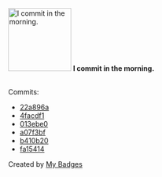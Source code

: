 <img src="https://my-badges.github.io/my-badges/morning-commits.png" alt="I commit in the morning." title="I commit in the morning." width="128">
<strong>I commit in the morning.</strong>
<br><br>

Commits:

- <a href="https://github.com/NCherfaoui/jenkins-first-project/commit/22a896a458152bf1bddbb384a9c915f300664a99">22a896a</a>
- <a href="https://github.com/NCherfaoui/jenkins-first-project/commit/4facdf1a481afa27add890fe6dbaffc9a9757069">4facdf1</a>
- <a href="https://github.com/NCherfaoui/jenkins-first-project/commit/013ebe0b9fee5423563dd07e0d2b80b6929003be">013ebe0</a>
- <a href="https://github.com/NCherfaoui/jenkins-first-project/commit/a07f3bfa1a13c0a6227b4c6c56cf387026ec85fb">a07f3bf</a>
- <a href="https://github.com/NCherfaoui/spring-boot-student-management/commit/b410b20242791e75c5c8bb5798b48b0b99ff881e">b410b20</a>
- <a href="https://github.com/NCherfaoui/spring-boot-student-management/commit/fa1541428150a33bef670d1709a2650a42b48d33">fa15414</a>


Created by <a href="https://github.com/my-badges/my-badges">My Badges</a>
